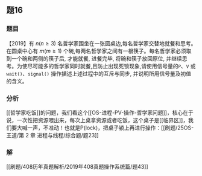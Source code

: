 ## 题16
### 题目
【2019】有 $n( {n \geq  3})$ 名哲学家围坐在一张圆桌边,每名哲学家交替地就餐和思考。在圆桌中心有 $m( {m \geq  1})$ 个碗,每两名哲学家之间有一根筷子。每名哲学家必须取到一个碗和两侧的筷子后, 才能就餐, 进餐完毕, 将碗和筷子放回原位, 并继续思考。为使尽可能多的哲学家同时就餐,且防止出现死锁现象,请使用信号量的`P`、`V` 或 `wait()`、`signal()` 操作描述上述过程中的互斥与同步, 并说明所用信号量及初值的含义。
### 分析
[[哲学家吃饭]]的问题，我们看这个[[OS-进程-PV-操作-哲学家问题]]，核心在于说，一次性把资源喂出来，每次上桌拿资源或者吃饭，这个桌子是[[临界区]]，我们要大喊一声，不准动！也就是P(lock)，把桌子锁上再进行操作：[[刷题/25OS-王道/第 2 章 进程与线程/综合题/题23]]
### 解
[[刷题/408历年真题解析/2019年408真题操作系统篇/题43]]
